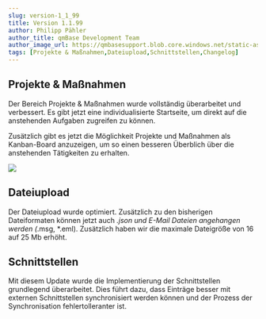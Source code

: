 ```yaml
---
slug: version-1_1_99
title: Version 1.1.99
author: Philipp Pähler
author_title: qmBase Development Team
author_image_url: https://qmbasesupport.blob.core.windows.net/static-assets/img/persons/paehler_round.png
tags: [Projekte & Maßnahmen,Dateiupload,Schnittstellen,Changelog]
---
```

## Projekte & Maßnahmen

Der Bereich Projekte & Maßnahmen wurde vollständig überarbeitet und verbessert. Es gibt jetzt eine individualisierte Startseite, um direkt auf die anstehenden Aufgaben zugreifen zu können.

Zusätzlich gibt es jetzt die Möglichkeit Projekte und Maßnahmen als Kanban-Board anzuzeigen, um so einen besseren Überblich über die anstehenden Tätigkeiten zu erhalten.

![](https://caqadmin.blob.core.windows.net/releasenotes/84-images/mceclip0.png)

## Dateiupload

Der Dateiupload wurde optimiert. Zusätzlich zu den bisherigen Dateiformaten können jetzt auch *.json und E-Mail Dateien angehangen werden (*.msg, *.eml). Zusätzlich haben wir die maximale Dateigröße von 16 auf 25 Mb erhöht.

## Schnittstellen

Mit diesem Update wurde die Implementierung der Schnittstellen grundlegend überarbeitet. Dies führt dazu, dass Einträge besser mit externen Schnittstellen synchronisiert werden können und der Prozess der Synchronisation fehlertolleranter ist.